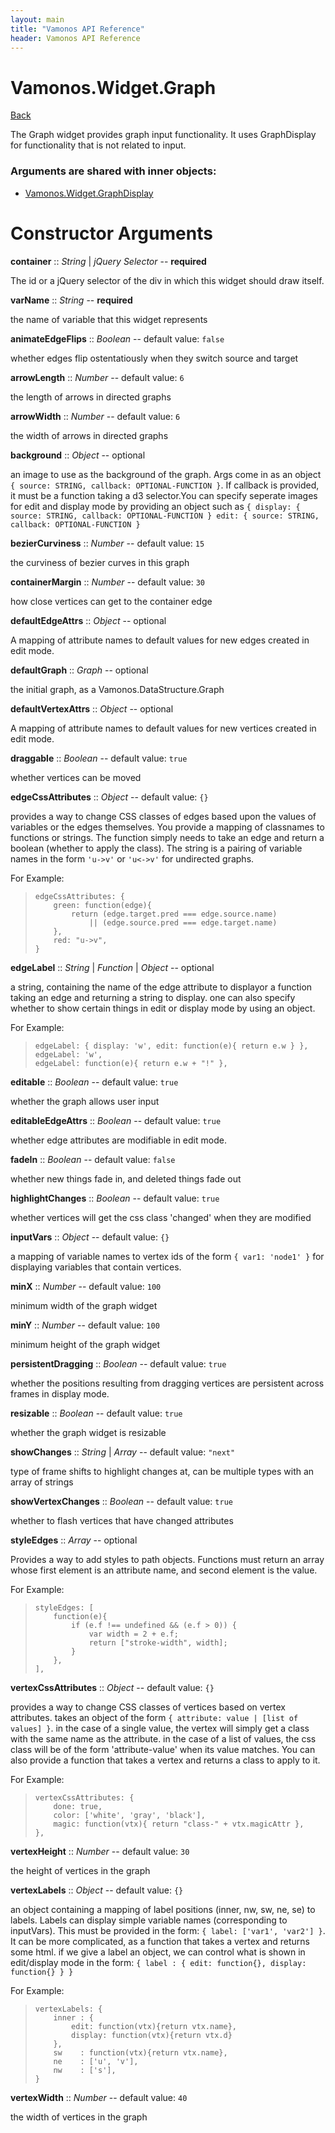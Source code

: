 ```yaml
---
layout: main
title: "Vamonos API Reference"
header: Vamonos API Reference
---
```



Vamonos.Widget.Graph
====================

[Back](index.html)

The Graph widget provides graph input functionality. It uses GraphDisplay for functionality that is not related to input.


### Arguments are shared with inner objects:

 * [Vamonos.Widget.GraphDisplay](widget-graphdisplay.html)


Constructor Arguments
=====================

**container** :: *String* | *jQuery Selector* -- **required**

The id or a jQuery selector of the div in which this widget should draw itself.



**varName** :: *String* -- **required**

the name of variable that this widget represents



**animateEdgeFlips** :: *Boolean* -- default value: `false`

whether edges flip ostentatiously when they switch source and target



**arrowLength** :: *Number* -- default value: `6`

the length of arrows in directed graphs



**arrowWidth** :: *Number* -- default value: `6`

the width of arrows in directed graphs



**background** :: *Object* -- optional

an image to use as the background of the graph. Args come in as an object `{ source: STRING, callback: OPTIONAL-FUNCTION }`. If callback is provided, it must be a function taking a d3 selector.You can specify seperate images for edit and display mode by providing an object such as `{ display: { source: STRING, callback: OPTIONAL-FUNCTION } edit: { source: STRING, callback: OPTIONAL-FUNCTION }`



**bezierCurviness** :: *Number* -- default value: `15`

the curviness of bezier curves in this graph



**containerMargin** :: *Number* -- default value: `30`

how close vertices can get to the container edge



**defaultEdgeAttrs** :: *Object* -- optional

A mapping of attribute names to default values for new edges created in edit mode.



**defaultGraph** :: *Graph* -- optional

the initial graph, as a Vamonos.DataStructure.Graph



**defaultVertexAttrs** :: *Object* -- optional

A mapping of attribute names to default values for new vertices created in edit mode.



**draggable** :: *Boolean* -- default value: `true`

whether vertices can be moved



**edgeCssAttributes** :: *Object* -- default value: `{}`

provides a way to change CSS classes of edges based upon the values of variables or the edges themselves. You provide a mapping of classnames to functions or strings. The function simply needs to take an edge and return a boolean (whether to apply the class). The string is a pairing of variable names in the form `'u->v'` or `'u<->v'` for undirected graphs.

For Example:

>     edgeCssAttributes: {
>         green: function(edge){
>             return (edge.target.pred === edge.source.name)
>                 || (edge.source.pred === edge.target.name)
>         },
>         red: "u->v",
>     }



**edgeLabel** :: *String* | *Function* | *Object* -- optional

a string, containing the name of the edge attribute to displayor a function taking an edge and returning a string to display. one can also specify whether to show certain things in edit or display mode by using an object.

For Example:

>     edgeLabel: { display: 'w', edit: function(e){ return e.w } },
>     edgeLabel: 'w',
>     edgeLabel: function(e){ return e.w + "!" },



**editable** :: *Boolean* -- default value: `true`

whether the graph allows user input



**editableEdgeAttrs** :: *Boolean* -- default value: `true`

whether edge attributes are modifiable in edit mode.



**fadeIn** :: *Boolean* -- default value: `false`

whether new things fade in, and deleted things fade out



**highlightChanges** :: *Boolean* -- default value: `true`

whether vertices will get the css class 'changed' when they are modified



**inputVars** :: *Object* -- default value: `{}`

a mapping of variable names to vertex ids of the form                `{ var1: 'node1' }` for displaying variables that contain                vertices.



**minX** :: *Number* -- default value: `100`

minimum width of the graph widget



**minY** :: *Number* -- default value: `100`

minimum height of the graph widget



**persistentDragging** :: *Boolean* -- default value: `true`

whether the positions resulting from dragging vertices are persistent across frames in display mode.



**resizable** :: *Boolean* -- default value: `true`

whether the graph widget is resizable



**showChanges** :: *String* | *Array* -- default value: `"next"`

type of frame shifts to highlight changes at, can be multiple types with an array of strings



**showVertexChanges** :: *Boolean* -- default value: `true`

whether to flash vertices that have changed attributes



**styleEdges** :: *Array* -- optional

Provides a way to add styles to path objects. Functions must return an array whose first element is an attribute name, and second element is the value.

For Example:

>     styleEdges: [
>         function(e){
>             if (e.f !== undefined && (e.f > 0)) {
>                 var width = 2 + e.f;
>                 return ["stroke-width", width];
>             }
>         },
>     ],



**vertexCssAttributes** :: *Object* -- default value: `{}`

provides a way to change CSS classes of vertices based on vertex attributes. takes an object of the form `{ attribute: value | [list of values] }`. in the case of a single value,  the vertex will simply get a class with the same name as the attribute. in the case of a list of values, the css class will be of the form 'attribute-value' when its value matches. You can also provide a function that takes a vertex and returns a class to apply to it.

For Example:

>     vertexCssAttributes: {
>         done: true,
>         color: ['white', 'gray', 'black'],
>         magic: function(vtx){ return "class-" + vtx.magicAttr },
>     },



**vertexHeight** :: *Number* -- default value: `30`

the height of vertices in the graph



**vertexLabels** :: *Object* -- default value: `{}`

an object containing a mapping of label positions (inner, nw, sw, ne, se) to labels. Labels can display simple variable names (corresponding to inputVars). This must be provided in the form: `{ label: ['var1', 'var2'] }`. It can be more complicated, as a function that takes a vertex and returns some html. if we give a label an object, we can control what is shown in edit/display mode in the form: `{ label : { edit: function{}, display: function{} } }`

For Example:

>     vertexLabels: {
>         inner : {
>             edit: function(vtx){return vtx.name},
>             display: function(vtx){return vtx.d}
>         },
>         sw    : function(vtx){return vtx.name},
>         ne    : ['u', 'v'],
>         nw    : ['s'],
>     }



**vertexWidth** :: *Number* -- default value: `40`

the width of vertices in the graph



